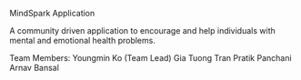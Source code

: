 MindSpark Application

A community driven application to encourage and help individuals with mental and emotional health problems.


Team Members:
Youngmin Ko (Team Lead)
Gia Tuong Tran
Pratik Panchani
Arnav Bansal

